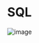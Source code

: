 # SQL
![image](https://user-images.githubusercontent.com/88317294/208411759-79ac6d82-2444-42f2-975a-0306ecb42766.png)
